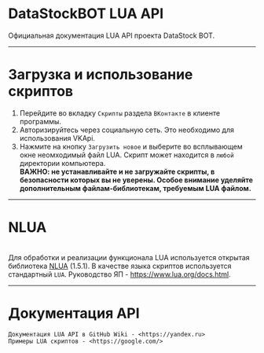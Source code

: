 # DataStockBOT LUA API
Официальная документация LUA API проекта DataStock BOT. 

---
# Загрузка и использование скриптов
1. Перейдите во вкладку `Скрипты` раздела `ВКонтакте` в клиенте программы.
2. Авторизируйтесь через социальную сеть. Это необходимо для использования VKApi.
3. Нажмите на кнопку `Загрузить новое` и выберите во всплывающем окне неомходимый файл LUA. Скрипт может находится в `любой` директории компьютера.
<br>**ВАЖНО: не устанавливайте и не загружайте скрипты, в безопасности которых вы не уверены. Особое внимание уделяйте дополнительным файлам-библиотекам, требуемым LUA файлом.**</br>

---
# NLUA
<br>Для обработки и реализации функционала LUA используется открытая библиотека [NLUA](https://github.com/NLua/NLu) (1.5.1).
В качестве языка скриптов используется стандартный `LUA`. Руководство ЯП - <https://www.lua.org/docs.html>.</br> 

---
# Документация API
```
Документация LUA API в GitHub Wiki - <https://yandex.ru>
Примеры LUA скриптов - <https://google.com/>
```
